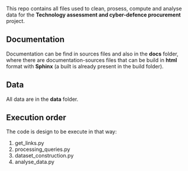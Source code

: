 This repo contains all files used to clean, prosess, compute and analyse data for the
**Technology assessment and cyber-defence procurement** project.

## Documentation
Documentation can be find in sources files and also in the **docs** folder, where
there are documentation-sources files that can be build in **html** format with
**Sphinx** (a built is already present in the build folder).

## Data
All data are in the **data** folder.

## Execution order
The code is design to be execute in that way:
1. get_links.py
2. processing_queries.py
3. dataset_construction.py
4. analyse_data.py
